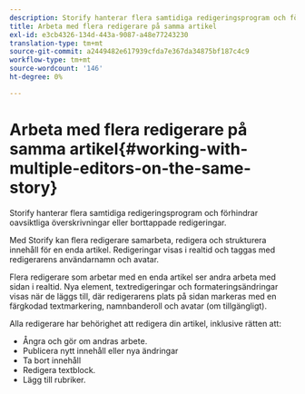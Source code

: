 ```yaml
---
description: Storify hanterar flera samtidiga redigeringsprogram och förhindrar oavsiktliga överskrivningar eller borttappade redigeringar.
title: Arbeta med flera redigerare på samma artikel
exl-id: e3cb4326-134d-443a-9087-a48e77243230
translation-type: tm+mt
source-git-commit: a2449482e617939cfda7e367da34875bf187c4c9
workflow-type: tm+mt
source-wordcount: '146'
ht-degree: 0%

---
```


# Arbeta med flera redigerare på samma artikel{#working-with-multiple-editors-on-the-same-story}

Storify hanterar flera samtidiga redigeringsprogram och förhindrar oavsiktliga överskrivningar eller borttappade redigeringar.

Med Storify kan flera redigerare samarbeta, redigera och strukturera innehåll för en enda artikel. Redigeringar visas i realtid och taggas med redigerarens användarnamn och avatar.

Flera redigerare som arbetar med en enda artikel ser andra arbeta med sidan i realtid. Nya element, textredigeringar och formateringsändringar visas när de läggs till, där redigerarens plats på sidan markeras med en färgkodad textmarkering, namnbanderoll och avatar (om tillgängligt).

Alla redigerare har behörighet att redigera din artikel, inklusive rätten att:

* Ångra och gör om andras arbete.
* Publicera nytt innehåll eller nya ändringar
* Ta bort innehåll
* Redigera textblock.
* Lägg till rubriker.
